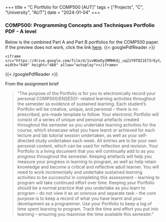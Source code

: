 +++
title = "C Portfolio for COMP500 [AUT]"
tags = ["Projects", "C", "University", "AUT"]
date = "2024-01-04"
+++

### COMP500: Programming Concepts and Techniques Portfolio PDF - A level

Below is the combined Part A and Part B portfolios for the COMP500 paper. If the preview does not work, click the link [here](https://drive.google.com/file/d/1vvNUeOy3MMHKdj_uqZzY9TQI1E73rEyt/view).
{{< googlePdfReader >}}

    <iframe src="https://drive.google.com/file/d/1vvNUeOy3MMHKdj_uqZzY9TQI1E73rEyt/preview" width="640" height="480" allow="autoplay"></iframe>

{{< /googlePdfReader >}}

From the assignment brief

> "The purpose of the Portfolio is for you to electronically record your personal COMP500/ENSE501-
related learning activities throughout the semester as evidence of sustained learning. Each student’s
Portfolio will be creative, unique, and personal – there is no prescribed, pre-made template to follow. Your electronic Portfolio will consist of a series of unique and personal artefacts created throughout
the semester as you undertake learning activities for the course, which showcase what you have
learnt or achieved for each lecture and lab tutorial session undertaken, as well as your self-directed
study undertaken each week. All entries are to be your own personal content, which can be used for
reflection and revision. Your Portfolio is a living document that you will continually add to as you
progress throughout the semester. Keeping artefacts will help you measure your progress in learning
to program, as well as help retain knowledge and become a critical and reflective adult learner.
You will need to work incrementally and undertake sustained learning activities to be successful in
completing this assessment – learning to program will take continued effort over time. Keeping your
Portfolio should be a normal practice that you undertake as you learn to program – do not view it as
an onerous and separate task – the core purpose is to keep a record of what you have learnt and
your development as a programmer. Use your Portfolio to keep a log of time spent learning to
program. Track the time and effort you put into learning – ensuring you maximise the time available
this semester."
